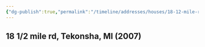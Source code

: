 ```yaml
---
{"dg-publish":true,"permalink":"/timeline/addresses/houses/18-12-mile-rd-tekonsha-mi-2007/","dgHomeLink":true,"dgPassFrontmatter":false}
---
```


## 18 1/2 mile rd, Tekonsha, MI (2007)